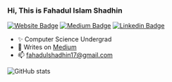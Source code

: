 ### Hi, This is Fahadul Islam Shadhin
[![Website Badge](https://img.shields.io/badge/Website-3b5998?style=flat-square&logo=google-chrome&logoColor=white)](https://shadhin.netlify.app/)
[![Medium Badge](https://img.shields.io/badge/Medium-%2312100E.svg?&style=for-square&logo=medium&logoColor=white)](https://fahadulshadhin.medium.com/)
[![Linkedin Badge](https://img.shields.io/badge/-LinkedIn-0e76a8?style=flat-square&logo=Linkedin&logoColor=white)](https://www.linkedin.com/in/fahadul-shadhin/)

- :sparkles: Computer Science Undergrad 
- 📝 Writes on [Medium](https://fahadulshadhin.medium.com)
- 📫 fahadulshadhin17@gmail.com

![GitHub stats](https://github-readme-stats.vercel.app/api?username=fahadulshadhin&show_icons=true&hide_border=true&&count_private=true&include_all_commits=true) 

<!-- ![most used programming languages](https://github-readme-stats.vercel.app/api/top-langs/?username=fahadulshadhin&exclude_repo=KNN-Image%20Classification&show_icons=true&hide_border=true&layout=compact&langs_count=30) -->

<!-- - :heart:s Python | C++ | Django | Angular -->